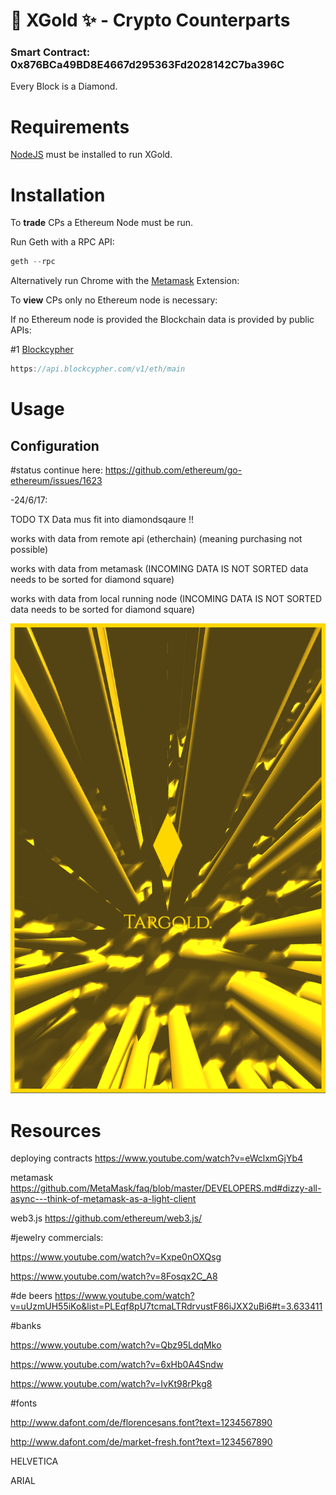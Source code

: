 # 🔑 XGold ✨ - Crypto Counterparts

### Smart Contract: 0x876BCa49BD8E4667d295363Fd2028142C7ba396C

Every Block is a Diamond.

# Requirements

[NodeJS](https://nodejs.org) must be installed to run XGold.

# Installation

To **trade** CPs a Ethereum Node must be run.

Run Geth with a RPC API:

```javascript
geth --rpc
```

Alternatively run Chrome with the [Metamask](https://metamask.io/) Extension:


To **view** CPs only no Ethereum node is necessary:

If no Ethereum node is provided the Blockchain data is provided by public APIs:

#1 [Blockcypher](https://www.blockcypher.com/dev/ethereum/#introduction)
```javascript
https://api.blockcypher.com/v1/eth/main
```

# Usage


## Configuration

#status
continue here:
https://github.com/ethereum/go-ethereum/issues/1623


-24/6/17:

TODO TX Data mus fit into diamondsqaure !!

works with data from remote api (etherchain)
(meaning purchasing not possible)

works with data from metamask
(INCOMING DATA IS NOT SORTED data needs to be sorted for diamond square)

works with data from local running node
(INCOMING DATA IS NOT SORTED data needs to be sorted for diamond square)


![Gold](stills/1.png)


# Resources

deploying contracts
https://www.youtube.com/watch?v=eWclxmGjYb4

metamask
https://github.com/MetaMask/faq/blob/master/DEVELOPERS.md#dizzy-all-async---think-of-metamask-as-a-light-client

web3.js
https://github.com/ethereum/web3.js/

#jewelry commercials:

https://www.youtube.com/watch?v=Kxpe0nOXQsg

https://www.youtube.com/watch?v=8Fosqx2C_A8

#de beers
https://www.youtube.com/watch?v=uUzmUH55iKo&list=PLEqf8pU7tcmaLTRdrvustF86iJXX2uBi6#t=3.633411

#banks

https://www.youtube.com/watch?v=Qbz95LdqMko

https://www.youtube.com/watch?v=6xHb0A4Sndw

https://www.youtube.com/watch?v=IvKt98rPkg8

#fonts

http://www.dafont.com/de/florencesans.font?text=1234567890

http://www.dafont.com/de/market-fresh.font?text=1234567890

HELVETICA

ARIAL
